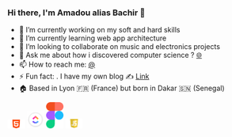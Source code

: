 ### Hi there, I'm Amadou alias Bachir 👋

- 🔭 I’m currently working on my soft and hard skills
- 🌱 I’m currently learning web app architecture
- 👯 I’m looking to collaborate on music and electronics projects
- 💬 Ask me about how i discovered computer science ? [🌐](https://ww.amadou-ndiaye.fr/contact)
- 📫 How to reach me: [@](amadou.n-diaye@hotmail.com)
- ⚡ Fun fact: . I have my own blog ✍️ [Link](https://ww.amadou-ndiaye.fr/blog)
- 🏠 Based in Lyon 🇫🇷 (France) but born in Dakar 🇸🇳 (Senegal)


<div sttyle="display:flex">
  <img src="https://github.com/Bachir-Ndiaye/Bachir-Ndiaye/blob/main/skills/html.png" alt="drawing" width="35"/>

<img src="https://github.com/Bachir-Ndiaye/Bachir-Ndiaye/blob/main/skills/clickup.png" alt="drawing" width="35"/>

<img src="https://github.com/Bachir-Ndiaye/Bachir-Ndiaye/blob/main/skills/figma.svg" alt="drawing" width="35"/>

<img src="https://github.com/Bachir-Ndiaye/Bachir-Ndiaye/blob/main/skills/js.png" alt="drawing" width="35"/>

</div>
